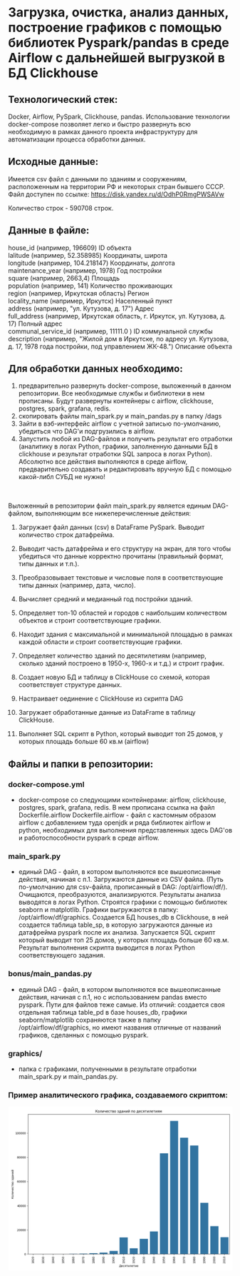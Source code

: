 # Загрузка, очистка, анализ данных, построение графиков с помощью библиотек Pyspark/pandas в среде Airflow c дальнейшей выгрузкой в БД Clickhouse

## Технологический стек:
Docker, Airflow, PySpark, Clickhouse, pandas.
Использование технологии docker-compose позволяет легко и быстро развернуть всю необходимую в рамках данного проекта инфраструктуру для автоматизации процесса обработки данных.


## Исходные данные:
Имеется csv файл с данными по зданиям и сооружениям, расположенным на территории РФ и некоторых стран бывшего СССР. 
Файл доступен по ссылке: https://disk.yandex.ru/d/OdhP0RmgPWSAVw

Количество строк - 590708 строк.

## Данные в файле:
house_id (например, 196609)  ID объекта   <br>
lalitude (например, 52.358985) Координаты, широта  <br>
longitude (например, 104.218147)  Координаты, долгота <br>
maintenance_year (например, 1978)  Год постройки <br>
square (например, 2663,4)  Площадь <br>
population (например, 141)  Количество проживающих  <br>
region (например, Иркутская область) Регион  <br>
locality_name (например, Иркутск)  Населенный пункт  <br>
address (например, "ул. Кутузова, д. 17") Адрес  <br>
full_address (например, Иркутская область, г. Иркутск, ул. Кутузова, д. 17)  Полный адрес  <br>
communal_service_id (например, 11111.0 ) ID коммунальной службы  <br>
description (например, "Жилой дом в Иркутске, по адресу ул. Кутузова, д. 17, 1978 года постройки, под управлением ЖК-48.") Описание объекта  <br>



## Для обработки данных необходимо:
1. предварительно развернуть docker-compose, выложенный в данном репозитории. Все необходимые службы и библиотеки в нем прописаны.
   Будут развернуты контейнеры с airflow, clickhouse, postgres, spark, grafana, redis.
2. скопировать файлы  main_spark.py и main_pandas.py в папку /dags
3. Зайти в вэб-интерфейс airflow с учетной записью по-умолчанию, убедиться что DAG'и подгрузились в airflow.
4. Запустить любой из DAG-файлов и получить результат его отработки (аналитику в логах Python, графики, заполненную данными БД в clickhouse 
   и результат отработки SQL запроса в логах Python).
   Абсолютно все действия выполняются в среде airflow, предварительно создавать и редактировать вручную БД с помощью какой-либл СУБД не нужно!


<br>
<br>
Выложенный в репозитории файл main_spark.py является единым DAG-файлом, выполняющим все нижеперечисленные действия:

1. Загружает файл данных (csv) в DataFrame PySpark. Выводит количество строк датафрейма.

2. Выводит часть датафрейма и его структуру на экран, для того чтобы  убедиться что данные корректно прочитаны (правильный формат, типы данных и т.п.).

3. Преобразовывает текстовые и числовые поля в соответствующие типы данных (например, дата, число).

4. Вычисляет средний и медианный год постройки зданий.

5. Определяет топ-10 областей и городов с наибольшим количеством объектов и строит соответствующие графики.

6. Находит здания с максимальной и минимальной площадью в рамках каждой области и строит соответствующие графики.

7. Определяет количество зданий по десятилетиям (например, сколько зданий построено в 1950-х, 1960-х и т.д.) и строит график.

8. Создает новую БД и таблицу в ClickHouse со схемой, которая  соответствует структуре  данных. 

9. Настраивает оединение с ClickHouse из скрипта DAG

10. Загружает обработанные данные из DataFrame в таблицу  ClickHouse.

11. Выполняет SQL скрипт в Python, который выводит топ 25 домов, у которых площадь больше 60 кв.м (airflow)




## Файлы и папки в репозитории:
### docker-compose.yml 
- docker-compose со следующими контейнерами: airflow, clickhouse, postgres, spark, grafana, redis. В нем прописана ссылка на файл Dockerfile.airflow 
Dockerfile.airflow -  файл с  кастомным образом airflow с добавлением туда openjdk и ряда библиотек airflow и python, необходимых для выполнения представленных здесь DAG'ов и работоспособности pyspark в среде airflow.

### main_spark.py 
- единый DAG - файл, в котором выполняются все вышеописанные действия, начиная с п.1. Загружаются данные из CSV файла. (Путь по-умолчанию для csv-файла, прописанный в DAG: /opt/airflow/df/). Очищаются, преобразуются, анализируются. Результаты анализа выводятся в логах Python. Строятся графики с помощью библиотек seaborn и matplotlib. Графики выгружаются в папку: /opt/airflow/df/graphics. Создается БД houses_db в Clickhouse, в ней создается таблица table_sp, в которую загружаются данные из датафрейма pyspark после их анализа. Запускается SQL скрипт который выводит топ 25 домов, у которых площадь больше 60 кв.м. Результат выполнения скрипта выводится в логах Python соответствующего задания.

### bonus/main_pandas.py 
- единый DAG - файл, в котором выполняются все вышеописанные действия, начиная с п.1, но с использованием pandas вместо pyspark. Пути для файлов теже самые. Из отличий: создается своя отдельная таблица table_pd в базе houses_db, графики seaborn/matplotlib сохраняются также в папку /opt/airflow/df/graphics, но имеют названия отличные от названий графиков, сделанных с помощью pyspark.

### graphics/
- папка с графиками, полученными в результате отработки main_spark.py и main_pandas.py.

### Пример аналитического графика, создаваемого скриптом:
![Пример графика](graphics/decade_pySpark.png)

